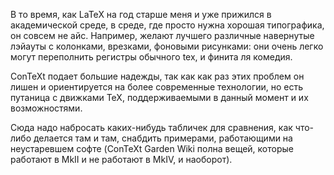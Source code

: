 В то время, как LaTeX на год старше меня и уже прижился в академической
среде, в среде, где просто нужна хорошая типографика, он совсем не айс.
Например, желают лучшего различные навернутые лэйауты с колонками,
врезками, фоновыми рисунками: они очень легко могут переполнить
регистры обычного tex, и финита ля комедия.

ConTeXt подает большие надежды, так как как раз этих проблем он лишен и
ориентируется на более современные технологии, но есть путаница с
движками TeX, поддерживаемыми в данный момент и их возможностями.

Сюда надо набросать каких-нибудь табличек для сравнения, как что-либо
делается там и там, снабдить примерами, работающими на неустаревшем
софте (ConTeXt Garden Wiki полна вещей, которые работают в MkII и не
работают в MkIV, и наоборот).
